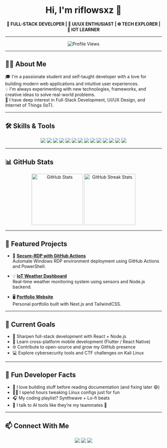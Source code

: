 <h1 align="center">Hi, I'm riflowsxz 👋</h1>

<p align="center">
  <strong>🚀 FULL-STACK DEVELOPER | 🎨 UI/UX ENTHUSIAST | 🌐 TECH EXPLORER | 📡 IOT LEARNER</strong>
</p>

---

<p align="center">
  <img src="https://komarev.com/ghpvc/?username=riflowsxz&style=flat-square" alt="Profile Views"/>
</p>

---

## 👨‍💻 About Me

🎓 I'm a passionate student and self-taught developer with a love for building modern web applications and intuitive user experiences.  
💡 I'm always experimenting with new technologies, frameworks, and creative ideas to solve real-world problems.  
🌱 I have deep interest in Full-Stack Development, UI/UX Design, and Internet of Things (IoT).  

---

## 🛠️ Skills & Tools

<p align="center">
  <!-- Languages -->
  <img src="https://img.shields.io/badge/JavaScript-F7DF1E?style=flat-square&logo=javascript&logoColor=black"/>
  <img src="https://img.shields.io/badge/TypeScript-3178C6?style=flat-square&logo=typescript&logoColor=white"/>
  <img src="https://img.shields.io/badge/Python-3776AB?style=flat-square&logo=python&logoColor=white"/>
  <img src="https://img.shields.io/badge/Java-007396?style=flat-square&logo=java&logoColor=white"/>
  
  <!-- Frontend -->
  <img src="https://img.shields.io/badge/React-61DAFB?style=flat-square&logo=react&logoColor=black"/>
  <img src="https://img.shields.io/badge/TailwindCSS-06B6D4?style=flat-square&logo=tailwind-css&logoColor=white"/>
  <img src="https://img.shields.io/badge/Next.js-000000?style=flat-square&logo=next.js&logoColor=white"/>

  <!-- Backend -->
  <img src="https://img.shields.io/badge/Node.js-339933?style=flat-square&logo=node.js&logoColor=white"/>
  <img src="https://img.shields.io/badge/Express-000000?style=flat-square&logo=express&logoColor=white"/>
  <img src="https://img.shields.io/badge/Firebase-FFCA28?style=flat-square&logo=firebase&logoColor=black"/>

  <!-- Tools -->
  <img src="https://img.shields.io/badge/Git-F05032?style=flat-square&logo=git&logoColor=white"/>
  <img src="https://img.shields.io/badge/Vercel-000000?style=flat-square&logo=vercel&logoColor=white"/>
  <img src="https://img.shields.io/badge/Linux-FCC624?style=flat-square&logo=linux&logoColor=black"/>
  <img src="https://img.shields.io/badge/Kali_Linux-557C94?style=flat-square&logo=kalilinux&logoColor=white"/>
</p>

---

## 📊 GitHub Stats

<p align="center">
  <img src="https://github-readme-stats.vercel.app/api?username=riflowsxz&show_icons=true&theme=default&hide_title=true" alt="GitHub Stats" height="165"/>
  <img src="https://github-readme-streak-stats.herokuapp.com/?user=riflowsxz&theme=default" alt="GitHub Streak Stats" height="165"/>
</p>

---

## 📌 Featured Projects

- 🔐 [**Secure-RDP with GitHub Actions**](https://github.com/riflowsxz/secure-rdp)  
  Automate Windows RDP environment deployment using GitHub Actions and PowerShell.

- 💡 [**IoT Weather Dashboard**](https://github.com/riflowsxz/iot-weather-dashboard)  
  Real-time weather monitoring system using sensors and Node.js backend.

- 🖥️ [**Portfolio Website**](https://github.com/riflowsxz/portfolio-site)  
  Personal portfolio built with Next.js and TailwindCSS.

---

## 🎯 Current Goals

- 🚀 Sharpen full-stack development with React + Node.js  
- 📱 Learn cross-platform mobile development (Flutter / React Native)  
- 🌐 Contribute to open-source and grow my GitHub presence  
- 💻 Explore cybersecurity tools and CTF challenges on Kali Linux  

---

## 🎉 Fun Developer Facts

- 🧠 I love building stuff before reading documentation (and fixing later 😅)  
- 🧑‍🔧 I spend hours tweaking Linux configs just for fun  
- 🎧 My coding playlist? Synthwave + Lo-fi beats  
- 💬 I talk to AI tools like they’re my teammates 👀  

---

## 📫 Connect With Me

<p align="center">
  <a href="mailto:riflowsxz@gmail.com"><img src="https://img.shields.io/badge/Email-D14836?style=for-the-badge&logo=gmail&logoColor=white"/></a>
  <a href="https://github.com/riflowsxz"><img src="https://img.shields.io/badge/GitHub-000?style=for-the-badge&logo=github&logoColor=white"/></a>
  <a href="https://instagram.com/riflowsxz"><img src="https://img.shields.io/badge/Instagram-E4405F?style=for-the-badge&logo=instagram&logoColor=white"/></a>
</p>

